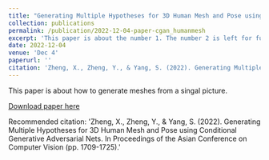 ```yaml
---
title: "Generating Multiple Hypotheses for 3D Human Mesh and Pose using Conditional Generative Adversarial Nets"
collection: publications
permalink: /publication/2022-12-04-paper-cgan_humanmesh
excerpt: 'This paper is about the number 1. The number 2 is left for future work.'
date: 2022-12-04
venue: 'Dec 4'
paperurl: ''
citation: 'Zheng, X., Zheng, Y., & Yang, S. (2022). Generating Multiple Hypotheses for 3D Human Mesh and Pose using Conditional Generative Adversarial Nets. In Proceedings of the Asian Conference on Computer Vision (pp. 1709-1725).'
---
```

This paper is about how to generate meshes from a singal picture.

[Download paper here](https://openaccess.thecvf.com/content/ACCV2022/papers/Zheng_Generating_Multiple_Hypotheses_for_3D_Human_Mesh_and_Pose_using_ACCV_2022_paper.pdf)

Recommended citation: 'Zheng, X., Zheng, Y., & Yang, S. (2022). Generating Multiple Hypotheses for 3D Human Mesh and Pose using Conditional Generative Adversarial Nets. In Proceedings of the Asian Conference on Computer Vision (pp. 1709-1725).'
